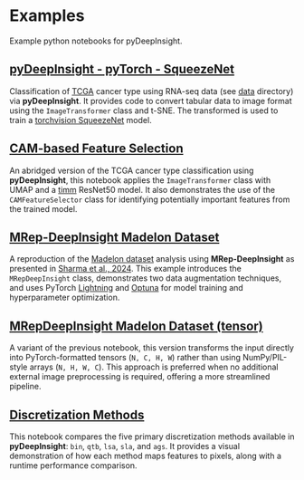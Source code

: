 # Examples

Example python notebooks for pyDeepInsight.

## [pyDeepInsight - pyTorch - SqueezeNet](./pytorch_squeezenet.ipynb)

Classification of [TCGA][tcga] cancer type using RNA-seq data (see [data](./data/) directory) via **pyDeepInsight**. It 
provides code to convert tabular data to image format using the `ImageTransformer` class and t-SNE. The transformed 
is used to train a [torchvision SqueezeNet][tvsn] model.

## [CAM-based Feature Selection](./cam_feature_selection.ipynb)

An abridged version of the TCGA cancer type classification using **pyDeepInsight**, this notebook applies 
the `ImageTransformer` class with UMAP and a [timm][timm] ResNet50 model. It also demonstrates the use of 
the `CAMFeatureSelector` class for identifying potentially important features from the trained model.

## [MRep-DeepInsight Madelon Dataset](./mrep_madelon.ipynb)

A reproduction of the [Madelon dataset][made] analysis using **MRep-DeepInsight** as presented 
in [Sharma et al., 2024][mrep]. This example introduces the `MRepDeepInsight` class, demonstrates two 
data augmentation techniques, and uses PyTorch [Lightning][ligh] and [Optuna][opta] for model training and 
hyperparameter optimization.

## [MRepDeepInsight Madelon Dataset (tensor)](./mrep_madelon_tensor.ipynb)

A variant of the previous notebook, this version transforms the input directly into PyTorch-formatted 
tensors (`N, C, H, W`) rather than using NumPy/PIL-style arrays (`N, H, W, C`). This approach is preferred when 
no additional external image preprocessing is required, offering a more streamlined pipeline.

## [Discretization Methods](./discretization_methods.ipynb) 

This notebook compares the five primary discretization methods available in **pyDeepInsight**: `bin`, `qtb`, `lsa`, 
`sla`, and `ags`. It provides a visual demonstration of how each method maps features to pixels, along with a runtime 
performance comparison.

[tcga]: https://www.cancer.gov/ccg/research/genome-sequencing/tcga
[tvsn]: https://pytorch.org/vision/main/models/squeezenet.html
[timm]: https://timm.fast.ai/
[made]: https://archive.ics.uci.edu/dataset/171/madelon
[mrep]: https://doi.org/10.1038/s41598-024-63630-7
[ligh]: https://lightning.ai/docs/pytorch/stable/
[opta]: https://optuna.org/



